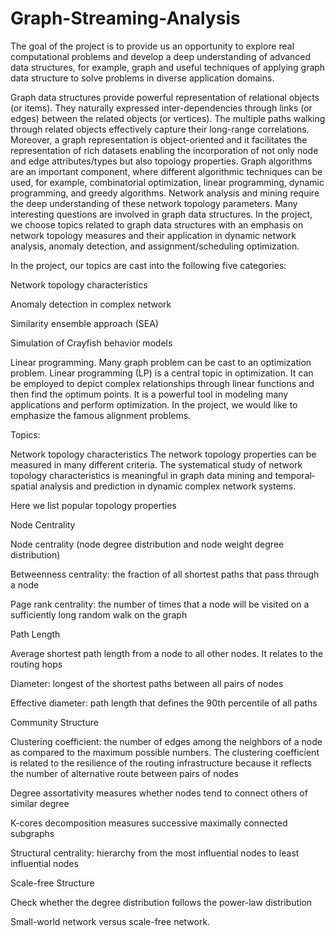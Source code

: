 # Graph-Streaming-Analysis

The goal of the project is to provide us an opportunity to explore real computational problems and develop a deep understanding of advanced data structures, for example, graph and useful techniques of applying graph data structure to solve problems in diverse application domains.

Graph data structures provide powerful representation of relational objects (or items). They naturally expressed inter-dependencies through links (or edges) between the related objects (or vertices). The multiple paths walking through related objects effectively capture their long-range correlations. Moreover, a graph representation is object-oriented and it facilitates the representation of rich datasets enabling the incorporation of not only node and edge attributes/types but also topology properties. Graph algorithms are an important component, where different algorithmic techniques can be used, for example, combinatorial optimization, linear programming, dynamic programming, and greedy algorithms. Network analysis and mining require the deep understanding of these network topology parameters. Many interesting questions are involved in graph data structures. In the project, we choose topics related to graph data structures with an emphasis on network topology measures and their application in dynamic network analysis, anomaly detection, and assignment/scheduling optimization.

In the project, our topics are cast into the following five categories:

Network topology characteristics

Anomaly detection in complex network

Similarity ensemble approach (SEA)

Simulation of Crayfish behavior models

Linear programming. Many graph problem can be cast to an optimization problem. Linear programming (LP) is a central topic in optimization. It can be employed to depict complex relationships through linear functions and then find the optimum points. It is a powerful tool in modeling many applications and perform optimization. In the project, we would like to emphasize the famous alignment problems.

Topics:

Network topology characteristics
The network topology properties can be measured in many different criteria. The systematical study of network topology characteristics is meaningful in graph data mining and temporal‐spatial analysis and prediction in dynamic complex network systems.

Here we list popular topology properties

Node Centrality

Node centrality (node degree distribution and node weight degree distribution)

Betweenness centrality: the fraction of all shortest paths that pass through a node

Page rank centrality: the number of times that a node will be visited on a sufficiently long random walk on the graph

Path Length

Average shortest path length from a node to all other nodes. It relates to the routing hops

Diameter: longest of the shortest paths between all pairs of nodes

Effective diameter: path length that defines the 90th percentile of all paths

Community Structure

Clustering coefficient: the number of edges among the neighbors of a node as compared to the maximum possible numbers. The clustering coefficient is related to the resilience of the routing infrastructure because it reflects the number of alternative route between pairs of nodes

Degree assortativity measures whether nodes tend to connect others of similar degree

K-cores decomposition measures successive maximally connected subgraphs

Structural centrality: hierarchy from the most influential nodes to least influential nodes

Scale-free Structure

Check whether the degree distribution follows the power-law distribution

Small-world network versus scale-free network.
